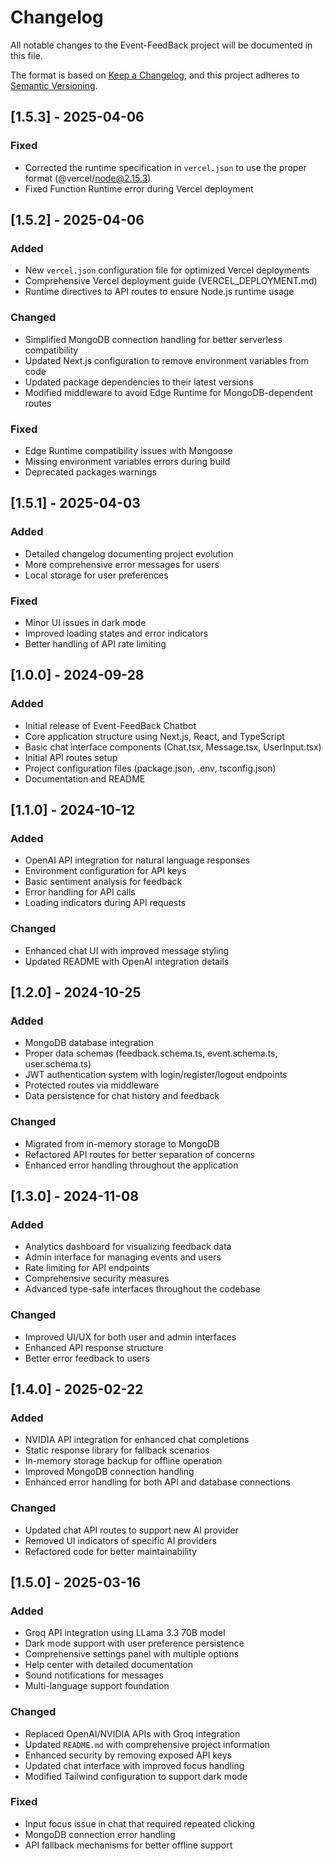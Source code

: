 # Changelog

All notable changes to the Event-FeedBack project will be documented in this file.

The format is based on [Keep a Changelog](https://keepachangelog.com/en/1.0.0/),
and this project adheres to [Semantic Versioning](https://semver.org/spec/v2.0.0.html).

## [1.5.3] - 2025-04-06

### Fixed
- Corrected the runtime specification in `vercel.json` to use the proper format (@vercel/node@2.15.3)
- Fixed Function Runtime error during Vercel deployment

## [1.5.2] - 2025-04-06

### Added
- New `vercel.json` configuration file for optimized Vercel deployments
- Comprehensive Vercel deployment guide (VERCEL_DEPLOYMENT.md)
- Runtime directives to API routes to ensure Node.js runtime usage

### Changed
- Simplified MongoDB connection handling for better serverless compatibility
- Updated Next.js configuration to remove environment variables from code
- Updated package dependencies to their latest versions
- Modified middleware to avoid Edge Runtime for MongoDB-dependent routes

### Fixed
- Edge Runtime compatibility issues with Mongoose
- Missing environment variables errors during build
- Deprecated packages warnings

## [1.5.1] - 2025-04-03

### Added
- Detailed changelog documenting project evolution
- More comprehensive error messages for users
- Local storage for user preferences

### Fixed
- Minor UI issues in dark mode
- Improved loading states and error indicators
- Better handling of API rate limiting 

## [1.0.0] - 2024-09-28

### Added
- Initial release of Event-FeedBack Chatbot
- Core application structure using Next.js, React, and TypeScript
- Basic chat interface components (Chat.tsx, Message.tsx, UserInput.tsx)
- Initial API routes setup
- Project configuration files (package.json, .env, tsconfig.json)
- Documentation and README

## [1.1.0] - 2024-10-12

### Added
- OpenAI API integration for natural language responses
- Environment configuration for API keys
- Basic sentiment analysis for feedback
- Error handling for API calls
- Loading indicators during API requests

### Changed
- Enhanced chat UI with improved message styling
- Updated README with OpenAI integration details

## [1.2.0] - 2024-10-25

### Added
- MongoDB database integration
- Proper data schemas (feedback.schema.ts, event.schema.ts, user.schema.ts)
- JWT authentication system with login/register/logout endpoints
- Protected routes via middleware
- Data persistence for chat history and feedback

### Changed
- Migrated from in-memory storage to MongoDB
- Refactored API routes for better separation of concerns
- Enhanced error handling throughout the application

## [1.3.0] - 2024-11-08

### Added
- Analytics dashboard for visualizing feedback data
- Admin interface for managing events and users
- Rate limiting for API endpoints
- Comprehensive security measures
- Advanced type-safe interfaces throughout the codebase

### Changed
- Improved UI/UX for both user and admin interfaces
- Enhanced API response structure
- Better error feedback to users

## [1.4.0] - 2025-02-22

### Added
- NVIDIA API integration for enhanced chat completions
- Static response library for fallback scenarios
- In-memory storage backup for offline operation
- Improved MongoDB connection handling
- Enhanced error handling for both API and database connections

### Changed
- Updated chat API routes to support new AI provider
- Removed UI indicators of specific AI providers
- Refactored code for better maintainability

## [1.5.0] - 2025-03-16

### Added
- Groq API integration using LLama 3.3 70B model
- Dark mode support with user preference persistence
- Comprehensive settings panel with multiple options
- Help center with detailed documentation
- Sound notifications for messages
- Multi-language support foundation

### Changed
- Replaced OpenAI/NVIDIA APIs with Groq integration
- Updated `README.md` with comprehensive project information
- Enhanced security by removing exposed API keys
- Updated chat interface with improved focus handling
- Modified Tailwind configuration to support dark mode

### Fixed
- Input focus issue in chat that required repeated clicking
- MongoDB connection error handling
- API fallback mechanisms for better offline support
